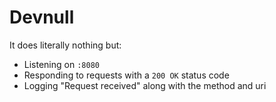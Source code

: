 # Devnull

It does literally nothing but:

- Listening on `:8080`
- Responding to requests with a `200 OK` status code
- Logging "Request received" along with the method and uri
